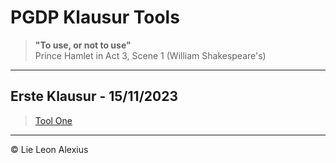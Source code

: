 # PGDP Klausur Tools
> **"To use, or not to use"** <br>
> Prince Hamlet in Act 3, Scene 1 (William Shakespeare's)
-----------------------------
## Erste Klausur - 15/11/2023
> [Tool One](https://github.com/Dark-Rosaleen/TUM-PGDP/blob/master/src/ToolOne.java)
------------------------------
© Lie Leon Alexius
